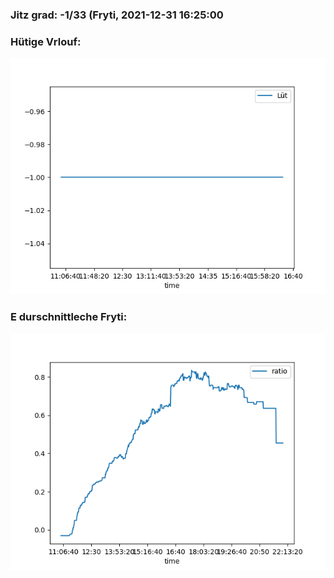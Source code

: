 ### Jitz grad: -1/33 (Fryti, 2021-12-31 16:25:00

### Hütige Vrlouf:
![Graph](Today.png)

### E durschnittleche Fryti:
![Graph](Fryti.png)